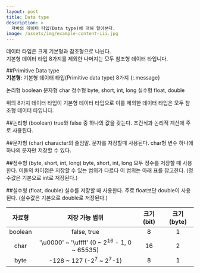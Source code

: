 ```yaml
---
layout: post
title: Data type
description: >
  자바의 데이터 타입(Data type)에 대해 알아본다.
image: /assets/img/example-content-iii.jpg
---
```


데이터 타입은 크게 기본형과 참조형으로 나뉜다.<br>
기본형 데이터 타입 8가지를 제외한 나머지는 모두 참조형 데이터 타입니다.

##Primitive Data type<br>
**기본형**: 기본형 데이터 타입(Primitive data type) 8가지
{:.message}

논리형 boolean
문자형 char
정수형 byte, short, int, long
실수형 float, double

위의 8가지 데이터 타입이 기본형 테이터 타입으로 
이를 제외한 데이터 타입은 모두 참조형 데이터 타입니다.


##논리형 (boolean)
true와 false 중 하나의 값을 갖는다.
조건식과 논리적 계산에 주로 사용된다.

##문자형 (char)
character의 줄임말. 문자를 저장할때 사용된다. 
char형 변수 하나에 하나의 문자만 저장할 수 있다.

##정수형 (byte, short, int, long)
byte, short, int, long 모두 정수를 저장할 때 사용한다.
이들의 차이점은 저장할 수 있는 범위가 다르다
이 범위는 아래 표를 참고한다.
(정수값은 기본으로 int로 저장된다.)

##실수형 (float, double)
실수를 저장할 때 사용한다.
주로 float보단 double이 사용된다.
(실수값은 기본으로 double로 저장된다.)


| 자료형 |   저장 가능 범위   | 크기(bit) | 크기(byte) |
|:--------:|:--------:|:--------:|:--------:|
|boolean | false, true | 8 | 1 |
|char | '\u0000' ~ '\uffff' (0 ~ 2<sup>16</sup> - 1, 0 ~ 65535) | 16 | 2 |
|byte  | -128 ~ 127 (-2<sup>7</sup> ~ 2<sup>7</sup>-1) | 8 | 1 |





